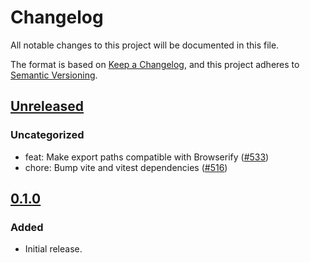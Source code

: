 # Changelog

All notable changes to this project will be documented in this file.

The format is based on [Keep a Changelog](https://keepachangelog.com/en/1.0.0/),
and this project adheres to [Semantic Versioning](https://semver.org/spec/v2.0.0.html).

## [Unreleased]

### Uncategorized

- feat: Make export paths compatible with Browserify ([#533](https://github.com/MetaMask/ocap-kernel/pull/533))
- chore: Bump vite and vitest dependencies ([#516](https://github.com/MetaMask/ocap-kernel/pull/516))

## [0.1.0]

### Added

- Initial release.

[Unreleased]: https://github.com/MetaMask/ocap-kernel/compare/@metamask/streams@0.1.0...HEAD
[0.1.0]: https://github.com/MetaMask/ocap-kernel/releases/tag/@metamask/streams@0.1.0
